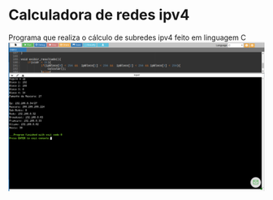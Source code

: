 # Calculadora de redes ipv4
Programa que realiza o cálculo de subredes ipv4 feito em linguagem C
![print](https://github.com/rodriguesrenato61/calculadora-ipv4/blob/master/print.png)
